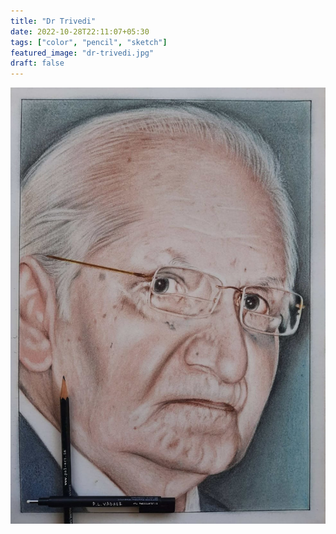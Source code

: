```yaml
---
title: "Dr Trivedi"
date: 2022-10-28T22:11:07+05:30
tags: ["color", "pencil", "sketch"]
featured_image: "dr-trivedi.jpg"
draft: false
---
```

![dr-trivedi.jpg](dr-trivedi.jpg)

